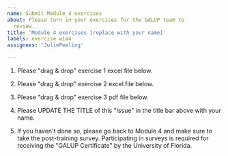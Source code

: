 ```yaml
---
name: Submit Module 4 exercises
about: Please turn in your exercises for the GALUP team to
  review.
title: 'Module 4 exercises [replace with your name]'
labels: exercise w1m4
assignees: 'JuliePeeling'

---
```


1. Please "drag & drop" exercise 1 excel file below.

2. Please "drag & drop" exercise 2 excel file below.

3. Please "drag & drop" exercise 3 pdf file below.

4. Please UPDATE THE TITLE of this "Issue" in the title bar above with your name.

5. If you haven't done so, please go back to Module 4 and make sure to take
   the post-training survey. Participating in surveys is required for receiving
   the "GALUP Certificate" by the University of Florida.
